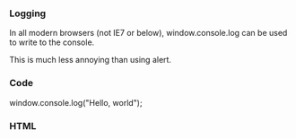 ### Logging

In all modern browsers (not IE7 or below), window.console.log can be used to write to the console.

This is much less annoying than using alert.

### Code
window.console.log("Hello, world");

### HTML
<div id="output"></div>
